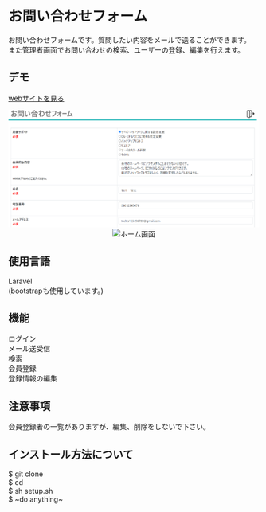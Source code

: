 ﻿# お問い合わせフォーム
 お問い合わせフォームです。質問したい内容をメールで送ることができます。<br/>
 また管理者画面でお問い合わせの検索、ユーザーの登録、編集を行えます。
 
## デモ
[webサイトを見る](https://www.you01haya.shop)
 

<div align="center">
<img src="./team.png" alt="お問い合わせ画面">
</div>

<div align="center">
<img src="./twitterclone_Tshirt.png" alt="ホーム画面">
</div>

 
## 使用言語
Laravel <br/>
(bootstrapも使用しています。)
　
## 機能
ログイン<br/>
メール送受信<br/>
検索<br/>
会員登録<br/>
登録情報の編集<br/>

  
## 注意事項
会員登録者の一覧がありますが、編集、削除をしないで下さい。

## インストール方法について

$ git clone    <br/>
$ cd  <br/>
$ sh setup.sh<br/>
$ ~do anything~<br/>
